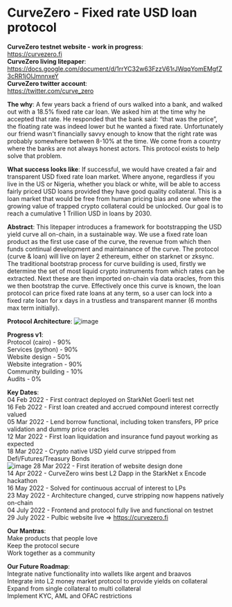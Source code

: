 # CurveZero - Fixed rate USD loan protocol

**CurveZero testnet website - work in progress**:<br>
https://curvezero.fi<br>
**CurveZero living litepaper**:<br>
https://docs.google.com/document/d/1rrYC32w63FzzV61rJWqqYomEMgfZ3cRR1jOlJmnnxeY<br>
**CurveZero twitter account**:<br> 
https://twitter.com/curve_zero<br>

**The why**: A few years back a friend of ours walked into a bank, and walked out with a 18.5% fixed rate car loan. We asked him at the time why he accepted that rate. He responded that the bank said: “that was the price”, the floating rate was indeed lower but he wanted a fixed rate. Unfortunately our friend wasn't financially savvy enough to know that the right rate was probably somewhere between 8-10% at the time. We come from a country where the banks are not always honest actors. This protocol exists to help solve that problem.

**What success looks like**: If successful, we would have created a fair and transparent USD fixed rate loan market. Where anyone, regardless if you live in the US or Nigeria, whether you black or white, will be able to access fairly priced USD loans provided they have good quality collateral. This is a loan market that would be free from human pricing bias and one where the growing value of trapped crypto collateral could be unlocked. Our goal is to reach a cumulative 1 Trillion USD in loans by 2030.

**Abstract**: This litepaper introduces a framework for bootstrapping the USD yield curve all on-chain, in a sustainable way. We use a fixed rate loan product as the first use case of the curve, the revenue from which then funds continual development and maintainance of the curve. The protocol (curve & loan) will live on layer 2 ethereum, either on starknet or zksync. The traditional bootstrap process for curve building is used, firstly we determine the set of most liquid crypto instruments from which rates can be extracted. Next these are then imported on-chain via data oracles, from this we then bootstrap the curve. Effectively once this curve is known, the loan protocol can price fixed rate loans at any term, so a user can lock into a fixed rate loan for x days in a trustless and transparent manner (6 months max term initially).

**Protocol Architecture**:
![image](https://user-images.githubusercontent.com/62293102/169762326-378a5a73-d79a-4a3d-a046-b401a02a8429.png)

**Progress v1**:<br>
Protocol (cairo) - 90%<br>
Services (python) - 90%<br>
Website design - 50%<br>
Website integration - 90%<br>
Community building - 10%<br>
Audits - 0%<br>

**Key Dates**:<br>
04 Feb 2022 - First contract deployed on StarkNet Goerli test net<br>
16 Feb 2022 - First loan created and accrued compound interest correctly valued<br>
05 Mar 2022 - Lend borrow functional, including token transfers, PP price validation and dummy price oracles<br>
12 Mar 2022 - First loan liquidation and insurance fund payout working as expected<br>
18 Mar 2022 - Crypto native USD yield curve stripped from Defi/Futures/Treasury Bonds<br>
![image](https://user-images.githubusercontent.com/62293102/158979980-92401fe5-a91c-4337-9f1b-38bd4be9b2d6.png)
28 Mar 2022 - First iteration of website design done<br>
14 Apr 2022 - CurveZero wins best L2 Dapp in the StarkNet x Encode hackathon<br>
16 May 2022 - Solved for continuous accrual of interest to LPs<br>
23 May 2022 - Architecture changed, curve stripping now happens natively on-chain<br>
04 July 2022 - Frontend and protocol fully live and functional on testnet<br>
29 July 2022 - Pulbic website live => https://curvezero.fi

**Our Mantras**:<br>
Make products that people love<br>
Keep the protocol secure<br>
Work together as a community<br>

**Our Future Roadmap**:<br>
Integrate native functionality into wallets like argent and braavos<br>
Integrate into L2 money market protocol to provide yields on collateral<br>
Expand from single collateral to multi collateral<br>
Implement KYC, AML and OFAC restrictions<br>
